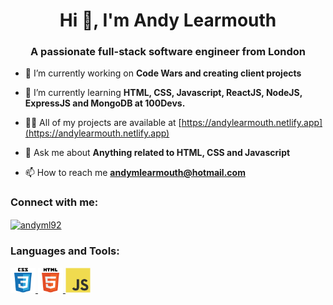 <h1 align="center">Hi 👋, I'm Andy Learmouth</h1>
<h3 align="center">A passionate full-stack software engineer from London</h3>

- 🔭 I’m currently working on **Code Wars and creating client projects**

- 🌱 I’m currently learning **HTML, CSS, Javascript, ReactJS, NodeJS, ExpressJS and MongoDB at 100Devs.**

- 👨‍💻 All of my projects are available at [https://andylearmouth.netlify.app](https://andylearmouth.netlify.app)

- 💬 Ask me about **Anything related to HTML, CSS and Javascript**

- 📫 How to reach me **andymlearmouth@hotmail.com**

<h3 align="left">Connect with me:</h3>
<p align="left">
<a href="https://twitter.com/andyml92" target="blank"><img align="center" src="https://raw.githubusercontent.com/rahuldkjain/github-profile-readme-generator/master/src/images/icons/Social/twitter.svg" alt="andyml92" height="30" width="40" /></a>
</p>

<h3 align="left">Languages and Tools:</h3>
<p align="left"> <a href="https://www.w3schools.com/css/" target="_blank" rel="noreferrer"> <img src="https://raw.githubusercontent.com/devicons/devicon/master/icons/css3/css3-original-wordmark.svg" alt="css3" width="40" height="40"/> </a> <a href="https://www.w3.org/html/" target="_blank" rel="noreferrer"> <img src="https://raw.githubusercontent.com/devicons/devicon/master/icons/html5/html5-original-wordmark.svg" alt="html5" width="40" height="40"/> </a> <a href="https://developer.mozilla.org/en-US/docs/Web/JavaScript" target="_blank" rel="noreferrer"> <img src="https://raw.githubusercontent.com/devicons/devicon/master/icons/javascript/javascript-original.svg" alt="javascript" width="40" height="40"/> </a> </p>
